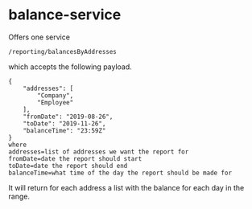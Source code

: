 # balance-service

Offers one service

```
/reporting/balancesByAddresses
```

which accepts the following payload.

```
{
	"addresses": [
		"Company",
		"Employee"
	],
	"fromDate": "2019-08-26",
	"toDate": "2019-11-26",
	"balanceTime": "23:59Z"
}
where
addresses=list of addresses we want the report for
fromDate=date the report should start
toDate=date the report should end
balanceTime=what time of the day the report should be made for
```

It will return for each address a list with the balance for each day in the range.
